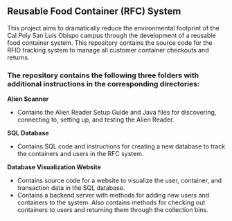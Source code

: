 ## Reusable Food Container (RFC) System

This project aims to dramatically reduce the environmental footprint of the Cal Poly San Luis Obispo campus 
through the development of a reusable food container system. This repository contains the source code 
for the RFID tracking system to manage all customer container checkouts and returns. 

### The repository contains the following three folders with additional instructions in the corresponding directories:

**Alien Scanner**

  - Contains the Alien Reader Setup Guide and Java files for discovering, connecting to, setting up, and testing the Alien Reader.

**SQL Database**

  - Contains SQL code and instructions for creating a new database to track the containers and users in the RFC system.

**Database Visualization Website**

  - Contains source code for a website to visualize the user, container, and transaction data in the SQL database. 
  - Contains a backend server with methods for adding new users and containers to the system. Also contains
    methods for checking out containers to users and returning them through the collection bins. 
  
